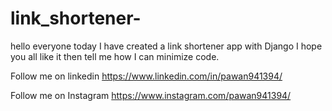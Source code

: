 # link_shortener-
hello everyone today I have created a link shortener app with Django I hope you all like it then tell me how I can minimize code. 

Follow me on linkedin https://www.linkedin.com/in/pawan941394/

Follow me on Instagram https://www.instagram.com/pawan941394/
